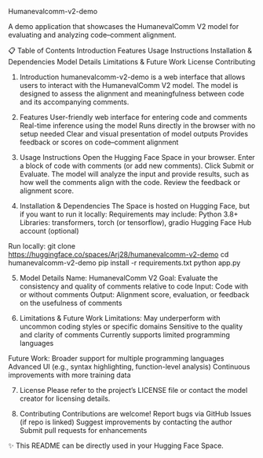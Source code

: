 Humanevalcomm-v2-demo

A demo application that showcases the HumanevalComm V2 model for evaluating and analyzing code–comment alignment.

📋 Table of Contents
Introduction
Features
Usage Instructions
Installation & Dependencies
Model Details
Limitations & Future Work
License
Contributing

1. Introduction
humanevalcomm-v2-demo is a web interface that allows users to interact with the HumanevalComm V2 model. The model is designed to assess the alignment and meaningfulness between code and its accompanying comments.

2. Features
User-friendly web interface for entering code and comments
Real-time inference using the model
Runs directly in the browser with no setup needed
Clear and visual presentation of model outputs
Provides feedback or scores on code–comment alignment

3. Usage Instructions
Open the Hugging Face Space in your browser.
Enter a block of code with comments (or add new comments).
Click Submit or Evaluate.
The model will analyze the input and provide results, such as how well the comments align with the code.
Review the feedback or alignment score.

5. Installation & Dependencies
The Space is hosted on Hugging Face, but if you want to run it locally:
Requirements may include:
Python 3.8+
Libraries: transformers, torch (or tensorflow), gradio
Hugging Face Hub account (optional)

Run locally:
git clone https://huggingface.co/spaces/Arj28/humanevalcomm-v2-demo
cd humanevalcomm-v2-demo
pip install -r requirements.txt
python app.py

5. Model Details
Name: HumanevalComm V2
Goal: Evaluate the consistency and quality of comments relative to code
Input: Code with or without comments
Output: Alignment score, evaluation, or feedback on the usefulness of comments

7. Limitations & Future Work
Limitations:
May underperform with uncommon coding styles or specific domains
Sensitive to the quality and clarity of comments
Currently supports limited programming languages

Future Work:
Broader support for multiple programming languages
Advanced UI (e.g., syntax highlighting, function-level analysis)
Continuous improvements with more training data

7. License
Please refer to the project’s LICENSE file or contact the model creator for licensing details.

9. Contributing
Contributions are welcome!
Report bugs via GitHub Issues (if repo is linked)
Suggest improvements by contacting the author
Submit pull requests for enhancements

✨ This README can be directly used in your Hugging Face Space.
